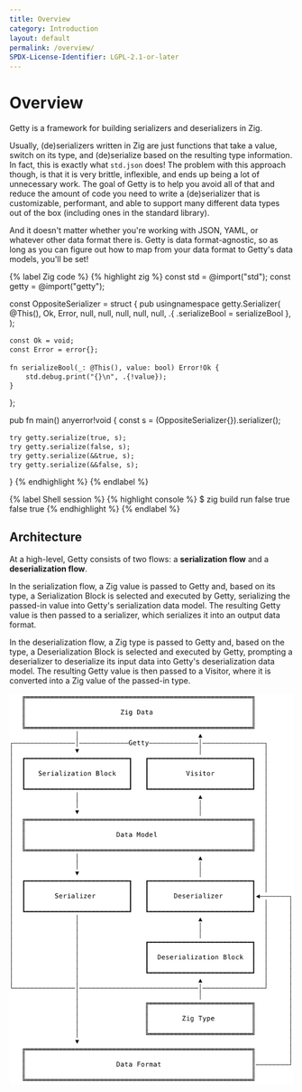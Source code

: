 ```yaml
---
title: Overview
category: Introduction
layout: default
permalink: /overview/
SPDX-License-Identifier: LGPL-2.1-or-later
---
```


# Overview

Getty is a framework for building serializers and deserializers in Zig.

Usually, (de)serializers written in Zig are just functions that take a value, switch on its type, and (de)serialize based on the resulting type information. In fact, this is exactly what `std.json` does! The problem with this approach though, is that it is very brittle, inflexible, and ends up being a lot of unnecessary work. The goal of Getty is to help you avoid all of that and reduce the amount of code you need to write a (de)serializer that is customizable, performant, and able to support many different data types out of the box (including ones in the standard library).

And it doesn't matter whether you're working with JSON, YAML, or whatever other data format there is. Getty is data format-agnostic, so as long as you can figure out how to map from your data format to Getty's data models, you'll be set!

{% label Zig code %}
{% highlight zig %}
const std = @import("std");
const getty = @import("getty");

const OppositeSerializer = struct {
    pub usingnamespace getty.Serializer(
        @This(),
        Ok,
        Error,
        null,
        null,
        null,
        null,
        null,
        .{ .serializeBool = serializeBool },
    );

    const Ok = void;
    const Error = error{};

    fn serializeBool(_: @This(), value: bool) Error!Ok {
        std.debug.print("{}\n", .{!value});
    }
};

pub fn main() anyerror!void {
    const s = (OppositeSerializer{}).serializer();

    try getty.serialize(true, s);
    try getty.serialize(false, s);
    try getty.serialize(&&true, s);
    try getty.serialize(&&false, s);
}
{% endhighlight %}
{% endlabel %}

{% label Shell session %}
{% highlight console %}
$ zig build run
false
true
false
true
{% endhighlight %}
{% endlabel %}


## Architecture

At a high-level, Getty consists of two flows: a __serialization flow__ and a __deserialization flow__.

In the serialization flow, a Zig value is passed to Getty and, based on its type, a Serialization Block is selected and executed by Getty, serializing the passed-in value into Getty's serialization data model. The resulting Getty value is then passed to a serializer, which serializes it into an output data format.

In the deserialization flow, a Zig type is passed to Getty and, based on the type, a Deserialization Block is selected and executed by Getty, prompting a deserializer to deserialize its input data into Getty's deserialization data model. The resulting Getty value is then passed to a Visitor, where it is converted into a Zig value of the passed-in type.

<img alt="Architecture" src="/assets/images/architecture.svg" class="figure" />
